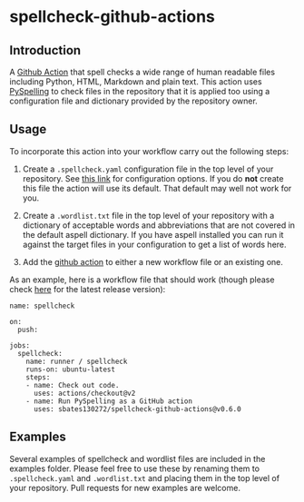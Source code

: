 # spellcheck-github-actions

## Introduction

A [Github Action][1] that spell checks a wide range of human readable files
including Python, HTML, Markdown and plain text. This action uses
[PySpelling][2] to check files in the repository that it is applied
too using a configuration file and dictionary provided by the
repository owner.

## Usage

To incorporate this action into your workflow carry out the following
steps:

1. Create a `.spellcheck.yaml` configuration file in the top level of
your repository. See [this link][3] for configuration options. If you
do **not** create this file the action will use its default. That
default may well not work for you.

1. Create a `.wordlist.txt` file in the top level of your repository
with a dictionary of acceptable words and abbreviations that are not
covered in the default aspell dictionary. If you have aspell installed
you can run it against the target files in your configuration to get a
list of words here.

1. Add the [github action][4] to either a new workflow file or an
existing one.

As an example, here is a workflow file that should work (though please
check [here][4] for the latest release version):
```
name: spellcheck

on:
  push:

jobs:
  spellcheck:
    name: runner / spellcheck
    runs-on: ubuntu-latest
    steps:
    - name: Check out code.
      uses: actions/checkout@v2
    - name: Run PySpelling as a GitHub action
      uses: sbates130272/spellcheck-github-actions@v0.6.0
```

## Examples

Several examples of spellcheck and wordlist files are included in the
examples folder. Please feel free to use these by renaming them to
`.spellcheck.yaml` and `.wordlist.txt` and placing them in the top
level of your repository. Pull requests for new examples are welcome.

[1]: https://github.com/marketplace?type=actions
[2]: https://facelessuser.github.io/pyspelling/
[3]: https://facelessuser.github.io/pyspelling/configuration/
[4]: https://github.com/marketplace/actions/run-pyspelling-as-a-github-action
